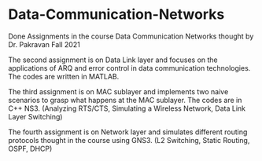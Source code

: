 # Data-Communication-Networks
Done Assignments in the course Data Communication Networks thought by Dr. Pakravan Fall 2021

The second assignment is on Data Link layer and focuses on the applications of ARQ and error control in data communication technologies. The codes are written in MATLAB.

The third assignment is on MAC sublayer and implements two naive scenarios to grasp what happens at the MAC sublayer. The codes are in C++ NS3. (Analyzing RTS/CTS, Simulating a Wireless Network, Data Link Layer Switching)

The fourth assignment is on Network layer and simulates different routing protocols thought in the course using GNS3. (L2 Switching, Static Routing, OSPF, DHCP)
